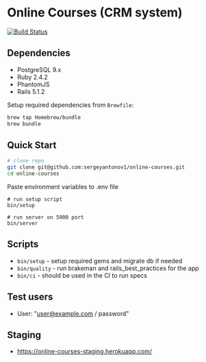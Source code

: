 # Online Courses (CRM system)

[![Build Status](https://semaphoreci.com/api/v1/sergeyantonov1/online-courses/branches/master/badge.svg)](https://semaphoreci.com/sergeyantonov1/online-courses)

## Dependencies

* PostgreSQL 9.х
* Ruby 2.4.2
* PhantomJS
* Rails 5.1.2

Setup required dependencies from `Brewfile`:
```bash
brew tap Homebrew/bundle
brew bundle
```

## Quick Start

```bash
# clone repo
git clone git@github.com:sergeyantonov1/online-courses.git
cd online-courses
```

Paste environment variables to .env file

```
# run setup script
bin/setup

# run server on 5000 port
bin/server
```

## Scripts

* `bin/setup` - setup required gems and migrate db if needed
* `bin/quality` - run brakeman and rails_best_practices for the app
* `bin/ci` - should be used in the CI to run specs

## Test users

  - User: "user@example.com / password"
  
## Staging

* https://online-courses-staging.herokuapp.com/
